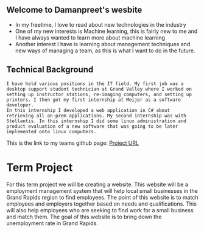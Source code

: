 ## Welcome to Damanpreet's wesbite


* In my freetime, I love to read about new technologies in the industry
* One of my new interests is Machine learning, this is fairly new to me and I have always wanted to learn more about machine learning
* Another interest I have is learning about management techniques and new ways of managing a team, as this is what I want to do in the future.
## Technical Background
	I have held various positions in the IT field. My first job was a desktop support student technician at Grand Valley where I worked on setting up instructor stations, re-imaging computers, and setting up printers. I then got my first internship at Meijer as a software developer. 
	In this internship I developed a web application in C# about retrieving all on-prem applications. My second internship was with Stellantis. In this internship I did some linux administration and product evaluation of a new software that was going to be later implemented onto linux computers.

This is the link to my teams github page: [Project URL](https://kondaa1.github.io/GVSU-CIS641-Nidhyana/)

# Term Project

For this term project we will be creating a website. This website will be a employment management system that will help local small businesses in the Grand Rapids region to find employees. The point of this website is to match employees and employers together based on needs and qualifications. This will also help employees who are seeking to find work for a small business and match them. The goal of this website is to bring down the unemployment rate in Grand Rapids.